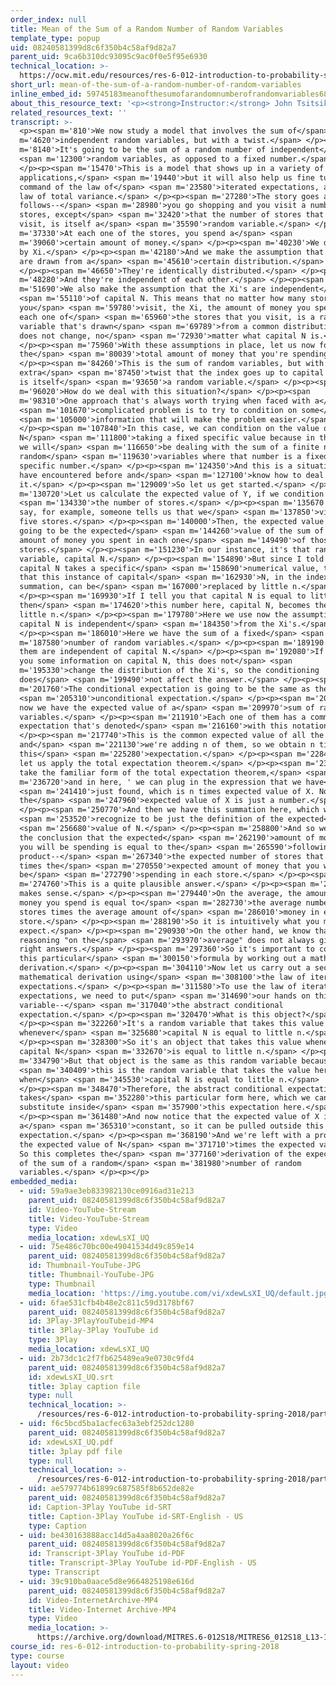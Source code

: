 ```yaml
---
order_index: null
title: Mean of the Sum of a Random Number of Random Variables
template_type: popup
uid: 08240581399d8c6f350b4c58af9d82a7
parent_uid: 9ca6b310dc93095c9ac0f0e5f95e6930
technical_location: >-
  https://ocw.mit.edu/resources/res-6-012-introduction-to-probability-spring-2018/part-i-the-fundamentals/mean-of-the-sum-of-a-random-number-of-random-variables
short_url: mean-of-the-sum-of-a-random-number-of-random-variables
inline_embed_id: 59745183meanofthesumofarandomnumberofrandomvariables68662973
about_this_resource_text: '<p><strong>Instructor:</strong> John Tsitsiklis</p>'
related_resources_text: ''
transcript: >-
  <p><span m='810'>We now study a model that involves the sum of</span> <span
  m='4620'>independent random variables, but with a twist.</span> </p><p><span
  m='8140'>It's going to be the sum of a random number of independent</span>
  <span m='12300'>random variables, as opposed to a fixed number.</span>
  </p><p><span m='15470'>This is a model that shows up in a variety of
  applications,</span> <span m='19440'>but it will also help us fine tune our
  command of the law of</span> <span m='23580'>iterated expectations, and the
  law of total variance.</span> </p><p><span m='27280'>The story goes as
  follows--</span> <span m='28980'>you go shopping and you visit a number of
  stores, except</span> <span m='32420'>that the number of stores that you will
  visit, is itself a</span> <span m='35590'>random variable.</span> </p><p><span
  m='37330'>At each one of the stores, you spend a</span> <span
  m='39060'>certain amount of money.</span> </p><p><span m='40230'>We denote it
  by Xi.</span> </p><p><span m='42180'>And we make the assumption that the Xi's
  are drawn from a</span> <span m='45610'>certain distribution.</span>
  </p><p><span m='46650'>They're identically distributed.</span> </p><p><span
  m='48280'>And they're independent of each other.</span> </p><p><span
  m='51690'>We also make the assumption that the Xi's are independent</span>
  <span m='55110'>of capital N. This means that no matter how many stores
  you</span> <span m='59780'>visit, the Xi, the amount of money you spend in
  each one of</span> <span m='65960'>the stores that you visit, is a random
  variable that's drawn</span> <span m='69789'>from a common distribution, which
  does not change, no</span> <span m='72930'>matter what capital N is.</span>
  </p><p><span m='75960'>With these assumptions in place, let us now focus on
  the</span> <span m='80039'>total amount of money that you're spending.</span>
  </p><p><span m='84260'>This is the sum of random variables, but with the
  extra</span> <span m='87450'>twist that the index goes up to capital N, which
  is itself</span> <span m='93650'>a random variable.</span> </p><p><span
  m='96020'>How do we deal with this situation?</span> </p><p><span
  m='98310'>One approach that's always worth trying when faced with a</span>
  <span m='101670'>complicated problem is to try to condition on some</span>
  <span m='105000'>information that will make the problem easier.</span>
  </p><p><span m='107840'>In this case, we can condition on the value of capital
  N</span> <span m='111800'>taking a fixed specific value because in that case,
  we will</span> <span m='116650'>be dealing with the sum of a finite number of
  random</span> <span m='119630'>variables where that number is a fixed,
  specific number.</span> </p><p><span m='124350'>And this is a situation we
  have encountered before and</span> <span m='127100'>know how to deal with
  it.</span> </p><p><span m='129009'>So let us get started.</span> </p><p><span
  m='130720'>Let us calculate the expected value of Y, if we condition on</span>
  <span m='134330'>the number of stores.</span> </p><p><span m='135670'>Let's
  say, for example, someone tells us that we</span> <span m='137850'>visited
  five stores.</span> </p><p><span m='140000'>Then, the expected value of Y is
  going to be the expected</span> <span m='144260'>value of the sum of the
  amount of money you spent in each one</span> <span m='149490'>of those five
  stores.</span> </p><p><span m='151230'>In our instance, it's that random
  variable, capital N.</span> </p><p><span m='154890'>But since I told you that
  capital N takes a specific</span> <span m='158690'>numerical value, this means
  that this instance of capital</span> <span m='162930'>N, in the index of the
  summation, can be</span> <span m='167000'>replaced by little n.</span>
  </p><p><span m='169930'>If I tell you that capital N is equal to little n,
  then</span> <span m='174620'>this number here, capital N, becomes the same as
  little n.</span> </p><p><span m='179780'>Here we use now the assumption that
  capital N is independent</span> <span m='184350'>from the Xi's.</span>
  </p><p><span m='186010'>Here we have the sum of a fixed</span> <span
  m='187580'>number of random variables.</span> </p><p><span m='189190'>All of
  them are independent of capital N.</span> </p><p><span m='192080'>If I give
  you some information on capital N, this does not</span> <span
  m='195330'>change the distribution of the Xi's, so the conditioning
  does</span> <span m='199490'>not affect the answer.</span> </p><p><span
  m='201760'>The conditional expectation is going to be the same as the</span>
  <span m='205310'>unconditional expectation.</span> </p><p><span m='207980'>And
  now we have the expected value of a</span> <span m='209970'>sum of random
  variables.</span> </p><p><span m='211910'>Each one of them has a common
  expectation that's denoted</span> <span m='216160'>with this notation.</span>
  </p><p><span m='217740'>This is the common expected value of all the Xi's,
  and</span> <span m='221130'>we're adding n of them, so we obtain n times
  this</span> <span m='225280'>expectation.</span> </p><p><span m='228490'>Now
  let us apply the total expectation theorem.</span> </p><p><span m='232740'>We
  take the familiar form of the total expectation theorem,</span> <span
  m='236720'>and in here, ' we can plug in the expression that we have</span>
  <span m='241410'>just found, which is n times expected value of X. Now
  the</span> <span m='247960'>expected value of X is just a number.</span>
  </p><p><span m='250770'>And then we have this summation here, which we</span>
  <span m='253520'>recognize to be just the definition of the expected</span>
  <span m='256680'>value of N.</span> </p><p><span m='258800'>And so we come to
  the conclusion that the expected</span> <span m='262190'>amount of money that
  you will be spending is equal to the</span> <span m='265590'>following
  product--</span> <span m='267340'>the expected number of stores that you visit
  times the</span> <span m='270550'>expected amount of money that you will
  be</span> <span m='272790'>spending in each store.</span> </p><p><span
  m='274760'>This is a quite plausible answer.</span> </p><p><span m='277690'>It
  makes sense.</span> </p><p><span m='279440'>On the average, the amount of
  money you spend is equal to</span> <span m='282730'>the average number of
  stores times the average amount of</span> <span m='286010'>money in each
  store.</span> </p><p><span m='288190'>So it is intuitively what you might
  expect.</span> </p><p><span m='290930'>On the other hand, we know that
  reasoning "on the</span> <span m='293970'>average" does not always give us the
  right answers.</span> </p><p><span m='297360'>So it's important to corroborate
  this particular</span> <span m='300150'>formula by working out a mathematical
  derivation.</span> </p><p><span m='304110'>Now let us carry out a second
  mathematical derivation using</span> <span m='308100'>the law of iterated
  expectations.</span> </p><p><span m='311580'>To use the law of iterated
  expectations, we need to put</span> <span m='314690'>our hands on this random
  variable--</span> <span m='317040'>the abstract conditional
  expectation.</span> </p><p><span m='320470'>What is this object?</span>
  </p><p><span m='322260'>It's a random variable that takes this value
  whenever</span> <span m='325680'>capital N is equal to little n.</span>
  </p><p><span m='328300'>So it's an object that takes this value whenever
  capital N</span> <span m='332670'>is equal to little n.</span> </p><p><span
  m='334790'>But that object is the same as this random variable because</span>
  <span m='340409'>this is the random variable that takes the value here
  when</span> <span m='345530'>capital N is equal to little n.</span>
  </p><p><span m='348470'>Therefore, the abstract conditional expectation
  takes</span> <span m='352280'>this particular form here, which we can
  substitute inside</span> <span m='357900'>this expectation here.</span>
  </p><p><span m='361480'>And now notice that the expected value of X is
  a</span> <span m='365310'>constant, so it can be pulled outside this
  expectation.</span> </p><p><span m='368190'>And we're left with a product of
  the expected value of N</span> <span m='371710'>times the expected value of X.
  So this completes the</span> <span m='377160'>derivation of the expected value
  of the sum of a random</span> <span m='381980'>number of random
  variables.</span> </p><p></p>
embedded_media:
  - uid: 59a9ae3eb833982130ce0916ad31e213
    parent_uid: 08240581399d8c6f350b4c58af9d82a7
    id: Video-YouTube-Stream
    title: Video-YouTube-Stream
    type: Video
    media_location: xdewLsXI_UQ
  - uid: 75e486c70bc00e49041534d49c859e14
    parent_uid: 08240581399d8c6f350b4c58af9d82a7
    id: Thumbnail-YouTube-JPG
    title: Thumbnail-YouTube-JPG
    type: Thumbnail
    media_location: 'https://img.youtube.com/vi/xdewLsXI_UQ/default.jpg'
  - uid: 6fae531cfb4b48e2c811c59d3178bf67
    parent_uid: 08240581399d8c6f350b4c58af9d82a7
    id: 3Play-3PlayYouTubeid-MP4
    title: 3Play-3Play YouTube id
    type: 3Play
    media_location: xdewLsXI_UQ
  - uid: 2b73dc1c2f7fb625489ea9e0730c9fd4
    parent_uid: 08240581399d8c6f350b4c58af9d82a7
    id: xdewLsXI_UQ.srt
    title: 3play caption file
    type: null
    technical_location: >-
      /resources/res-6-012-introduction-to-probability-spring-2018/part-i-the-fundamentals/mean-of-the-sum-of-a-random-number-of-random-variables/xdewLsXI_UQ.srt
  - uid: f6c5bcd5ba1acfec63a3ebf252dc1280
    parent_uid: 08240581399d8c6f350b4c58af9d82a7
    id: xdewLsXI_UQ.pdf
    title: 3play pdf file
    type: null
    technical_location: >-
      /resources/res-6-012-introduction-to-probability-spring-2018/part-i-the-fundamentals/mean-of-the-sum-of-a-random-number-of-random-variables/xdewLsXI_UQ.pdf
  - uid: ae579774b61899c687585f8b652de82e
    parent_uid: 08240581399d8c6f350b4c58af9d82a7
    id: Caption-3Play YouTube id-SRT
    title: Caption-3Play YouTube id-SRT-English - US
    type: Caption
  - uid: be430163888acc14d5a4aa8020a26f6c
    parent_uid: 08240581399d8c6f350b4c58af9d82a7
    id: Transcript-3Play YouTube id-PDF
    title: Transcript-3Play YouTube id-PDF-English - US
    type: Transcript
  - uid: 39c910ba0aace5d8e9664825198e616d
    parent_uid: 08240581399d8c6f350b4c58af9d82a7
    id: Video-InternetArchive-MP4
    title: Video-Internet Archive-MP4
    type: Video
    media_location: >-
      https://archive.org/download/MITRES.6-012S18/MITRES6_012S18_L13-10_300k.mp4
course_id: res-6-012-introduction-to-probability-spring-2018
type: course
layout: video
---
```

